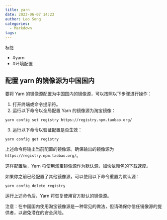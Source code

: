 ```yaml
---
title: yarn
date: 2023-06-07 14:23
author: Leo Song
categories:
  - Markdown
tags:
---
```


标签

- #yarn
- #环境配置

## 配置 yarn 的镜像源为中国国内

要将 Yarn 的镜像源配置为中国国内的镜像源，可以按照以下步骤进行操作：

1. 打开终端或命令提示符。
2. 运行以下命令以全局配置 Yarn 的镜像源为淘宝镜像：

```shell
yarn config set registry https://registry.npm.taobao.org/
```

3. 运行以下命令以验证配置是否生效：

```shell
yarn config get registry
```

上述命令将输出当前配置的镜像源。确保输出的镜像源为 `https://registry.npm.taobao.org/`。

这样配置后，Yarn 将使用淘宝镜像源作为默认源，加快依赖包的下载速度。

如果你之前已经配置了其他镜像源，可以使用以下命令重置为默认源：

```shell
yarn config delete registry
```

运行上述命令后，Yarn 将恢复使用官方默认的镜像源。

注意：在中国国内使用淘宝镜像源是一种常见的做法，但请确保你信任镜像源的提供者，以避免潜在的安全风险。
